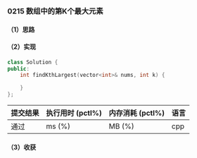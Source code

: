 ### 0215 数组中的第K个最大元素

#### （1）思路

#### （2）实现

```cpp
class Solution {
public:
    int findKthLargest(vector<int>& nums, int k) {

    }
};
```

| 提交结果 | 执行用时 (pctl%) | 内存消耗 (pctl%) | 语言 |
|:---------|:-----------------|:-----------------|:-----|
| 通过     |  ms (%)   |  MB (%)  | cpp  |

#### （3）收获
